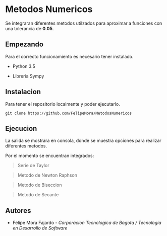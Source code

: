 # Metodos Numericos
Se integraran diferentes metodos utilzados para aproximar a funciones con una tolerancia de **0.05**.
## Empezando
Para el correcto funcionamiento es necesario tener instalado.

* Python 3.5

* Libreria Sympy

## Instalacion
Para tener el repositorio localmente y poder ejecutarlo.
```
git clone https://github.com/FelipeMora/MetodosNumericos
```
## Ejecucion
La salida se mostrara en consola, donde se muestra opciones para realizar diferentes metodos.

Por el momento se encuentran integrados:

> Serie de Taylor

> Metodo de Newton Raphson

> Metodo de Biseccion

> Metodo de Secante

## Autores
* Felipe Mora Fajardo - _Corporacion Tecnologica de Bogota / Tecnologia en Desarrollo de Software_
